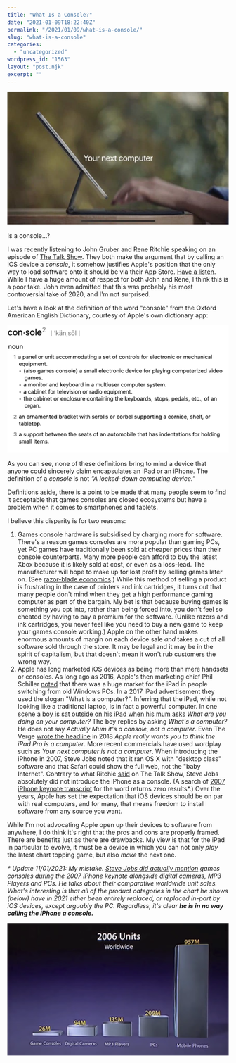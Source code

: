 ```yaml
---
title: "What Is a Console?"
date: "2021-01-09T18:22:40Z"
permalink: "/2021/01/09/what-is-a-console/"
slug: "what-is-a-console"
categories:
  - "uncategorized"
wordpress_id: "1563"
layout: "post.njk"
excerpt: ""
---
```


![](/wp-content/uploads/2021/01/isnotacomputer.jpg?w=800)

Is a console…?

I was recently listening to John Gruber and Rene Ritchie speaking on an episode of [The Talk Show](https://daringfireball.net/thetalkshow/2020/12/24/ep-304). They both make the argument that by calling an iOS device a _console_, it somehow justifies Apple's position that the only way to load software onto it should be via their App Store. [Have a listen](https://overcast.fm/+B7NDhvVMk/1:57:44). While I have a huge amount of respect for both John and Rene, I think this is a poor take. John even admitted that this was probably his most controversial take of 2020, and I'm not surprised.

Let's have a look at the definition of the word "console" from the Oxford American English Dictionary, courtesy of Apple's own dictionary app:

![](/wp-content/uploads/2021/01/define_console.png?w=541)

As you can see, none of these definitions bring to mind a device that anyone could sincerely claim encapsulates an iPad or an iPhone. The definition of a _console_ is not _"A locked-down computing device."_

Definitions aside, there is a point to be made that many people seem to find it acceptable that games consoles are closed ecosystems but have a problem when it comes to smartphones and tablets.

I believe this disparity is for two reasons:

1.  Games console hardware is subsidised by charging more for software. There's a reason games consoles are more popular than gaming PCs, yet PC games have traditionally been sold at cheaper prices than their console counterparts. Many more people can afford to buy the latest Xbox because it is likely sold at cost, or even as a loss-lead. The manufacturer will hope to make up for lost profit by selling games later on. (See [razor-blade economics](https://en.wikipedia.org/wiki/Razor_and_blades_model).) While this method of selling a product is frustrating in the case of printers and ink cartridges, it turns out that many people don't mind when they get a high performance gaming computer as part of the bargain. My bet is that because buying games is something you opt into, rather than being forced into, you don't feel so cheated by having to pay a premium for the software. (Unlike razors and ink cartridges, you never feel like you need to buy a new game to keep your games console working.) Apple on the other hand makes enormous amounts of margin on each device sale _and_ takes a cut of all software sold through the store. It may be legal and it may be in the spirit of capitalism, but that doesn't mean it won't rub customers the wrong way.
2.  Apple has long marketed iOS devices as being more than mere handsets or consoles. As long ago as 2016, Apple's then marketing chief Phil Schiller [noted](https://9to5mac.com/2016/03/22/phil-schiller-old-windows-pcs/) that there was a huge market for the iPad in people switching from old Windows PCs. In a 2017 iPad advertisement they used the slogan "What is a computer?". Inferring that the iPad, while not looking like a traditional laptop, is in fact a powerful computer. In one scene a [boy is sat outside on his iPad when his mum asks](https://youtu.be/pI-iJcC9JUc?t=49) _What are you doing on your computer?_ The boy replies by asking _What's a computer?_ He does not say _Actually Mum it's a console, not a computer_. Even The Verge [wrote the headline](https://www.theverge.com/2018/11/19/18103515/ipad-pro-replace-your-computer-ad-apple) in 2018 _Apple really wants you to think the iPad Pro is a computer_. More recent commercials have used wordplay such as _Your next computer is not a computer_. When introducing the iPhone in 2007, Steve Jobs noted that it ran OS X with "desktop class" software and that Safari could show the full web, not the "baby Internet". Contrary to what Ritchie [said](https://overcast.fm/+B7NDhvVMk/1:58:18) on The Talk Show, Steve Jobs absolutely did not introduce the iPhone as a console. (A search of [2007 iPhone keynote transcript](https://singjupost.com/steve-jobs-iphone-2007-presentation-full-transcript/?singlepage=1) for the word returns zero results\*.) Over the years, Apple has set the expectation that iOS devices should be on par with real computers, and for many, that means freedom to install software from any source you want.

While I'm not advocating Apple open up their devices to software from anywhere, I do think it's right that the pros and cons are properly framed. There are benefits just as there are drawbacks. My view is that for the iPad in particular to evolve, it must be a device in which you can not only _play_ the latest chart topping game, but also _make_ the next one.

_\* Update 11/01/2021: My mistake. [Steve Jobs did actually mention](https://youtu.be/VQKMoT-6XSg?t=4570) games consoles during the 2007 iPhone keynote alongside digital cameras, MP3 Players and PCs. He talks about their comparative worldwide unit sales. What's interesting is that all of the product categories in the chart he shows (below) have in 2021 either been entirely replaced, or replaced in-part by iOS devices, except arguably the PC. Regardless, it's clear **he is in no way calling the iPhone a console.**_

![](/wp-content/uploads/2021/01/iphone_event.png?w=1024)
